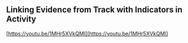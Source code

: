 ## Linking Evidence from Track with Indicators in Activity

[https://youtu.be/1MHr5XVkQMI](https://youtu.be/1MHr5XVkQMI)

